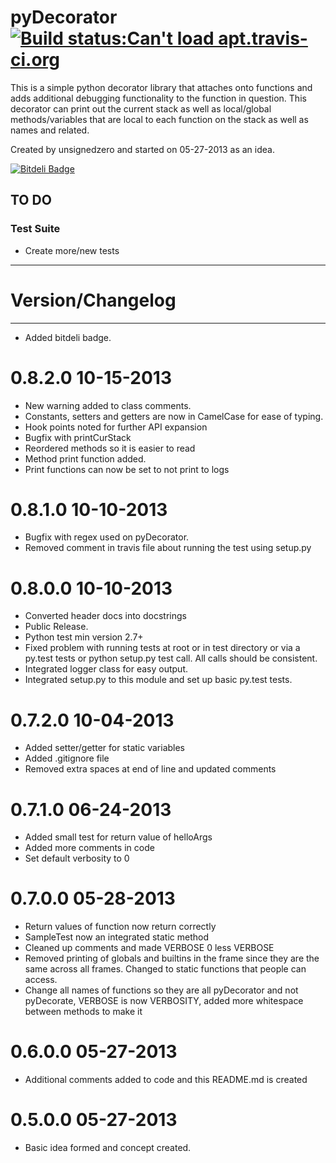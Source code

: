 # pyDecorator [![Build status:Can't load apt.travis-ci.org](https://api.travis-ci.org/unsignedzero/pydecorator.png)](https://travis-ci.org/unsignedzero/pydecorator)

This is a simple python decorator library that attaches onto functions and
adds additional debugging functionality to the function in question. This
decorator can print out the current stack as well as local/global
methods/variables that are local to each function on the stack as well
as names and related.

Created by unsignedzero and started on 05-27-2013 as an idea.

[![Bitdeli Badge](https://d2weczhvl823v0.cloudfront.net/unsignedzero/pydecorator/trend.png)](https://bitdeli.com/free "Bitdeli Badge")

## TO DO #
### Test Suite #
* Create more/new tests

* * * *

# Version/Changelog #

* * * *

* Added bitdeli badge.

# 0.8.2.0 10-15-2013 #
* New warning added to class comments.
* Constants, setters and getters are now in CamelCase for ease of typing.
* Hook points noted for further API expansion
* Bugfix with printCurStack
* Reordered methods so it is easier to read
* Method print function added.
* Print functions can now be set to not print to logs

# 0.8.1.0 10-10-2013 #
* Bugfix with regex used on pyDecorator.
* Removed comment in travis file about running the test using setup.py

# 0.8.0.0 10-10-2013 #
* Converted header docs into docstrings
* Public Release.
* Python test min version 2.7+
* Fixed problem with running tests at root or in test directory or via
  a py.test tests or python setup.py test call. All calls should be consistent.
* Integrated logger class for easy output.
* Integrated setup.py to this module and set up basic py.test tests.

# 0.7.2.0 10-04-2013 #
* Added setter/getter for static variables
* Added .gitignore file
* Removed extra spaces at end of line and updated comments

# 0.7.1.0 06-24-2013 #
* Added small test for return value of helloArgs
* Added more comments in code
* Set default verbosity to 0

# 0.7.0.0 05-28-2013 #
* Return values of function now return correctly
* SampleTest now an integrated static method
* Cleaned up comments and made VERBOSE 0 less VERBOSE
* Removed printing of globals and builtins in the frame since they are the
  same across all frames. Changed to static functions that people can access.
* Change all names of functions so they are all pyDecorator and not pyDecorate,
  VERBOSE is now VERBOSITY, added more whitespace between methods to make it

# 0.6.0.0 05-27-2013 #
* Additional comments added to code and this README.md is created

# 0.5.0.0 05-27-2013 #
* Basic idea formed and concept created.
